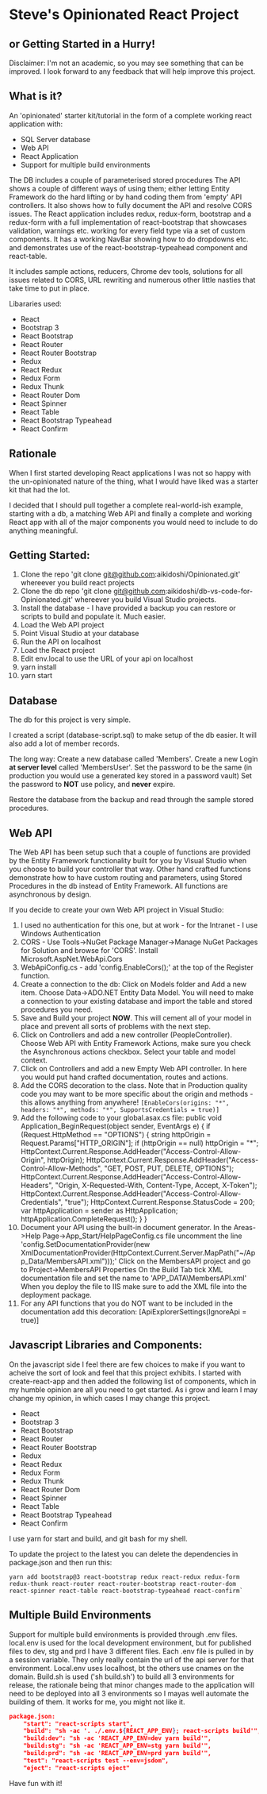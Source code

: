 # Steve's Opinionated React Project
## or Getting Started in a Hurry!
Disclaimer: I'm not an academic, so you may see something that can be improved. I look forward to any feedback that will help improve this project.

## What is it?
An 'opinionated' starter kit/tutorial in the form of a complete working react application with:

* SQL Server database
* Web API
* React Application
* Support for multiple build environments

The DB includes a couple of parameterised stored procedures
The API shows a couple of different ways of using them; either letting Entity Framework do the hard lifting or by hand coding them from 'empty' API controllers. It also shows how to fully document the API and resolve CORS issues.
The React application includes redux, redux-form, bootstrap  and a redux-form with a full implementation of 
react-bootstrap that showcases validation, warnings etc. working for every field type via a set of custom components.
It has a working NavBar showing how to do dropdowns etc. and demonstrates use of the react-bootstrap-typeahead component and react-table.

It includes sample actions, reducers, Chrome dev tools, solutions for all issues related to CORS, URL rewriting and numerous other little nasties that take time to put in place.

Libararies used:

* React
* Bootstrap 3 
* React Bootstrap 
* React Router
* React Router Bootstrap
* Redux 
* React Redux 
* Redux Form 
* Redux Thunk 
* React Router Dom 
* React Spinner 
* React Table 
* React Bootstrap Typeahead 
* React Confirm

## Rationale
When I first started developing React applications I was not so happy with the un-opinionated nature of the thing, what 
I would have liked was a starter kit that had the lot.

I decided that I should pull together a complete real-world-ish example, starting with a db, a matching Web API and 
finally a complete and working React app with all of the major components you would need to include to do anything meaningful.

## Getting Started:
1. Clone the repo 'git clone git@github.com:aikidoshi/Opinionated.git' whereever you build react projects
1. Clone the db repo 'git clone git@github.com:aikidoshi/db-vs-code-for-Opinionated.git' whereever you build Visual Studio projects.
1. Install the database - I have provided a backup you can restore or scripts to build and populate it. Much easier.
1. Load the Web API project
1. Point Visual Studio at your database
1. Run the API on localhost
1. Load the React project
1. Edit env.local to use the URL of your api on localhost
1. yarn install
1. yarn start


## Database
The db for this project is very simple.

I created a script (database-script.sql) to make setup of the db easier. It will also add a lot of member records.

The long way:
Create a new database called 'Members'. Create a new Login **at server level** called 'MembersUser'. 
Set the password to be the same (in production you would use a generated key stored in a password vault)
Set the password to **NOT** use policy, and **never** expire.

Restore the database from the backup and read through the sample stored procedures.

## Web API
The Web API has been setup such that a couple of functions are provided by the Entity Framework functionality built for 
you by Visual Studio when you choose to build your controller that way.
Other hand crafted functions demonstrate how to have custom routing and parameters, using Stored Procedures in the db instead of Entity Framework.
All functions are asynchronous by design.

If you decide to create your own Web API project in Visual Studio:

1. I used no authentication for this one, but at work - for the Intranet - I use Windows Authentication
1. CORS - Use Tools->NuGet Package Manager->Manage NuGet Packages for Solution and browse for 'CORS'. Install Microsoft.AspNet.WebApi.Cors
1. WebApiConfig.cs - add 'config.EnableCors();' at the top of the Register function.
1. Create a connection to the db:
    Click on Models folder and Add a new item.
    Choose Data->ADO.NET Entity Data Model. You will need to make a connection to your existing database and import the table and stored procedures you need.
1. Save and Build your project **NOW**. This will cement all of your model in place and prevent all sorts of problems with the next step.
1. Click on Controllers and add a new controller (PeopleController). Choose Web API with Entity Framework Actions, make sure you check the Asynchronous actions checkbox. Select your table and model context.
1. Click on Controllers and add a new Empty Web API controller. In here you would put hand crafted documentation, routes and actions.
1. Add the CORS decoration to the class. Note that in Production quality code you may want to be more specific about the origin and methods - this allows anything from anywhere!
```[EnableCors(origins: "*", headers: "*", methods: "*", SupportsCredentials = true)]```
1. Add the following code to your global.asax.cs file:
        public void Application_BeginRequest(object sender, EventArgs e)
        {
            if (Request.HttpMethod == "OPTIONS")
            {
                string httpOrigin = Request.Params["HTTP_ORIGIN"];
                if (httpOrigin == null) httpOrigin = "*";
                HttpContext.Current.Response.AddHeader("Access-Control-Allow-Origin", httpOrigin);
                HttpContext.Current.Response.AddHeader("Access-Control-Allow-Methods", "GET, POST, PUT, DELETE, OPTIONS");
                HttpContext.Current.Response.AddHeader("Access-Control-Allow-Headers", "Origin, X-Requested-With, Content-Type, Accept, X-Token");
                HttpContext.Current.Response.AddHeader("Access-Control-Allow-Credentials", "true");
                HttpContext.Current.Response.StatusCode = 200;
                var httpApplication = sender as HttpApplication;
                httpApplication.CompleteRequest();
            }
        }
1. Document your API using the built-in document generator.
    In the Areas->Help Page->App_Start/HelpPageConfig.cs file uncomment the line 'config.SetDocumentationProvider(new XmlDocumentationProvider(HttpContext.Current.Server.MapPath("~/App_Data/MembersAPI.xml")));'
    Click on the MembersAPI project and go to Project->MembersAPI Properties
    On the Build Tab tick XML documentation file and set the name to 'APP_DATA\MembersAPI.xml'
    When you deploy the file to IIS make sure to add the XML file into the deployment package.
 1. For any API functions that you do NOT want to be included in the documentation add this decoration:
         [ApiExplorerSettings(IgnoreApi = true)]
   

## Javascript Libraries and Components:
On the javascript side I feel there are few choices to make if you want to acheive the sort of look and feel that this project exhibits.
I started with create-react-app and then added the following list of components, which in my humble opinion are all you need to get started. As i grow and learn I may change my opinion, in which cases I may change this project.

* React
* Bootstrap 3 
* React Bootstrap 
* React Router
* React Router Bootstrap
* Redux 
* React Redux 
* Redux Form 
* Redux Thunk 
* React Router Dom 
* React Spinner 
* React Table 
* React Bootstrap Typeahead 
* React Confirm

I use yarn for start and build, and git bash for my shell.

To update the project to the latest you can delete the dependencies in package.json and then run this:
```
yarn add bootstrap@3 react-bootstrap redux react-redux redux-form redux-thunk react-router react-router-bootstrap react-router-dom react-spinner react-table react-bootstrap-typeahead react-confirm`
```

## Multiple Build Environments
Support for multiple build environments is provided through .env files.
local.env is used for the local development environment, but for published files to dev, stg and prd I have 3 different files.
Each .env file is pulled in by a session variable. They only really contain the url of the api server for that environment. Local.env uses localhost, bt the others use cnames on the domain.
Build.sh is used ('sh build.sh') to build all 3 environments for release, the rationale being that minor changes made to the application will need to be deployed into all 3 environments so I mayas well automate the building of them.
It works for me, you might not like it.

```json
package.json:
    "start": "react-scripts start",
    "build": "sh -ac '. ./.env.${REACT_APP_ENV}; react-scripts build'",
    "build:dev": "sh -ac 'REACT_APP_ENV=dev yarn build'",
    "build:stg": "sh -ac 'REACT_APP_ENV=stg yarn build'",
    "build:prd": "sh -ac 'REACT_APP_ENV=prd yarn build'",
    "test": "react-scripts test --env=jsdom",
    "eject": "react-scripts eject"
```

Have fun with it!

